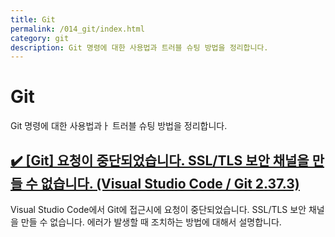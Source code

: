```yaml
---
title: Git 
permalink: /014_git/index.html
category: git
description: Git 명령에 대한 사용법과 트러블 슈팅 방법을 정리합니다. 
---
```



Git
===


Git 명령에 대한 사용법과ㅏ 트러블 슈팅 방법을 정리합니다.


[✔️  [Git] 요청이 중단되었습니다. SSL/TLS 보안 채널을 만들 수 없습니다. (Visual Studio Code / Git 2.37.3)](001_git_TheRequstWasAborted_CouldNotCreateSSL_TLS_SecureChannel.html 'Visual Studio Code에서 Git에 접근시에 요청이 중단되었습니다. SSL/TLS 보안 채널을 만들 수 없습니다. 에러가 발생할 때 조치하는 방법에 ')
---


Visual Studio Code에서 Git에 접근시에 요청이 중단되었습니다. SSL/TLS 보안 채널을 만들 수 없습니다. 에러가 발생할 때 조치하는 방법에 대해서 설명합니다.


